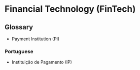 # Financial Technology (FinTech)

## Glossary

- Payment Institution (PI)

### Portuguese

- Instituição de Pagamento (IP)
